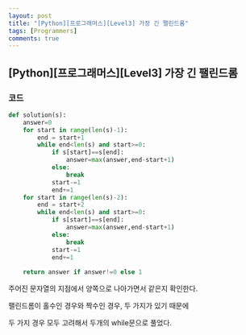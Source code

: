 ```yaml
---
layout: post
title: "[Python][프로그래머스][Level3] 가장 긴 팰린드롬"
tags: [Programmers]
comments: true
---
```


## [Python][프로그래머스][Level3] 가장 긴 팰린드롬

### 코드

```python
def solution(s):
    answer=0
    for start in range(len(s)-1):
        end = start+1
        while end<len(s) and start>=0:
            if s[start]==s[end]:
                answer=max(answer,end-start+1)
            else:
                break
            start-=1
            end+=1
    for start in range(len(s)-2):
        end = start+2
        while end<len(s) and start>=0:
            if s[start]==s[end]:
                answer=max(answer,end-start+1)
            else:
                break
            start-=1
            end+=1
    
    return answer if answer!=0 else 1
```

주어진 문자열의 지점에서 양쪽으로 나아가면서 같은지 확인한다.

팰린드롬이 홀수인 경우와 짝수인 경우, 두 가지가 있기 때문에

두 가지 경우 모두 고려해서 두개의 while문으로 풀었다. 